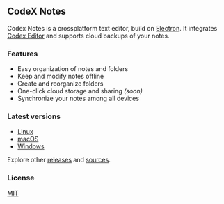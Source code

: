 ## CodeX Notes

Codex Notes is a crossplatform text editor, build on [Electron](https://github.com/atom/electron). It integrates [Codex Editor](https://github.com/codex-team/editor) and supports cloud backups of your notes.

### Features

* Easy organization of notes and folders
* Keep and modify notes offline
* Create and reorganize folders
* One-click cloud storage and sharing *(soon)*
* Synchronize your notes among all devices

### Latest versions

* [Linux](https://github.com/codex-team/codex.notes/releases/download/v1.0/codex.notes_1.0.0_amd64.deb)
* [macOS](https://github.com/codex-team/codex.notes/releases/download/v1.0/codex.notes_1.0.0_darwin.dmg)
* [Windows](https://github.com/codex-team/codex.notes/releases/download/v1.0/codex.notes_1.0.0_win32-x64.zip)

Explore other [releases](https://github.com/codex-team/codex.notes/releases) and [sources](https://github.com/codex-team/codex.notes/archive/v1.0.zip).

### License

[MIT](https://github.com/codex-team/codex.notes/blob/master/LICENSE)